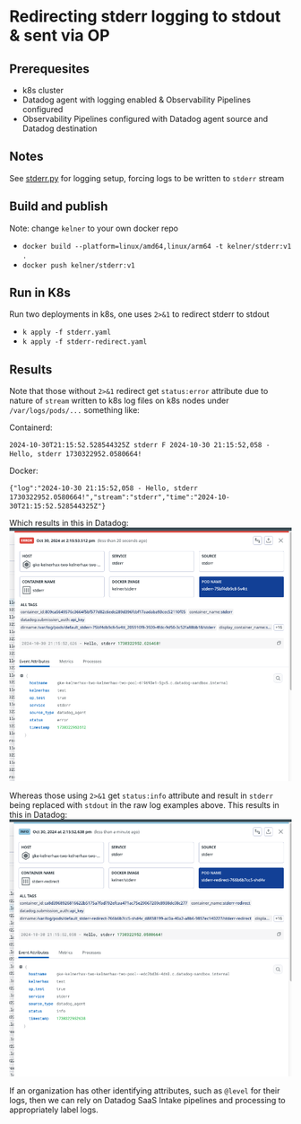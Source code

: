 # Redirecting stderr logging to stdout & sent via OP

## Prerequesites

- k8s cluster
- Datadog agent with logging enabled & Observability Pipelines configured
- Observability Pipelines configured with Datadog agent source and Datadog destination

## Notes

See [stderr.py](./stderr.py) for logging setup, forcing logs to be written to `stderr` stream

## Build and publish

Note: change `kelner` to your own docker repo

- `docker build --platform=linux/amd64,linux/arm64 -t kelner/stderr:v1 .`
- `docker push kelner/stderr:v1`

## Run in K8s

Run two deployments in k8s, one uses `2>&1` to redirect stderr to stdout

- `k apply -f stderr.yaml`
- `k apply -f stderr-redirect.yaml`

## Results

Note that those without `2>&1` redirect get `status:error` attribute due to nature of `stream` written to k8s log files on k8s nodes under `/var/logs/pods/...` something like:

Containerd:

```
2024-10-30T21:15:52.528544325Z stderr F 2024-10-30 21:15:52,058 - Hello, stderr 1730322952.0580664!
```

Docker:

```
{"log":"2024-10-30 21:15:52,058 - Hello, stderr 1730322952.0580664!","stream":"stderr","time":"2024-10-30T21:15:52.528544325Z"}
```

Which results in this in Datadog:
![](./stderr.png)

Whereas those using `2>&1` get `status:info` attribute and result in `stderr` being replaced with `stdout` in the raw log examples above.
This results in this in Datadog:
![](./stderr-redirect.png)

If an organization has other identifying attributes, such as `@level` for their logs, then we can rely on Datadog SaaS Intake pipelines and processing to appropriately label logs.

